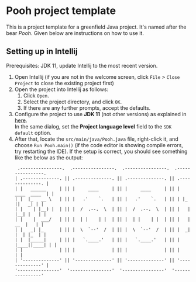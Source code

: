 # Pooh project template

This is a project template for a greenfield Java project. It's named after the bear _Pooh_. Given below are instructions
on how to use it.

## Setting up in Intellij

Prerequisites: JDK 11, update Intellij to the most recent version.

1. Open Intellij (if you are not in the welcome screen, click `File` > `Close Project` to close the existing project
   first)
1. Open the project into Intellij as follows:
    1. Click `Open`.
    1. Select the project directory, and click `OK`.
    1. If there are any further prompts, accept the defaults.
1. Configure the project to use **JDK 11** (not other versions) as explained
   in [here](https://www.jetbrains.com/help/idea/sdk.html#set-up-jdk).<br>
   In the same dialog, set the **Project language level** field to the `SDK default` option.
3. After that, locate the `src/main/java/Pooh.java` file, right-click it, and choose `Run Pooh.main()` (if the code
   editor is showing compile errors, try restarting the IDE). If the setup is correct, you should see something like the
   below as the output:
   ```
    .----------------.  .----------------.  .----------------.  .----------------. 
   | .--------------. || .--------------. || .--------------. || .--------------. |
   | |   ______     | || |     ____     | || |     ____     | || |  ____  ____  | |
   | |  |_   __ \   | || |   .'    `.   | || |   .'    `.   | || | |_   ||   _| | |
   | |    | |__) |  | || |  /  .--.  \  | || |  /  .--.  \  | || |   | |__| |   | |
   | |    |  ___/   | || |  | |    | |  | || |  | |    | |  | || |   |  __  |   | |
   | |   _| |_      | || |  \  `--'  /  | || |  \  `--'  /  | || |  _| |  | |_  | |
   | |  |_____|     | || |   `.____.'   | || |   `.____.'   | || | |____||____| | |
   | |              | || |              | || |              | || |              | |
   | '--------------' || '--------------' || '--------------' || '--------------' |
   '----------------'  '----------------'  '----------------'  '----------------'
   ```
